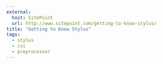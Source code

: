 ```yaml
---
external:
  host: SitePoint
  url: http://www.sitepoint.com/getting-to-know-stylus/
title: "Getting to Know Stylus"
tags: 
  - stylus
  - css
  - preprocessor
---
```

